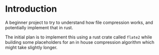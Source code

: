 # Introduction

A beginner project to try to understand how file compression works, and potentially implement that in rust.

The initial plan is to implement this using a rust crate called `flate2`
while building some placeholders for an in house compression algorithm which might take
slightly longer.